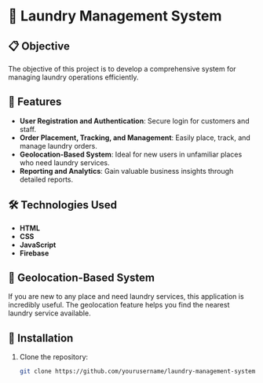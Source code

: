 # 🧺 Laundry Management System

## 📋 Objective
The objective of this project is to develop a comprehensive system for managing laundry operations efficiently.

## 🚀 Features
- **User Registration and Authentication**: Secure login for customers and staff.
- **Order Placement, Tracking, and Management**: Easily place, track, and manage laundry orders.
- **Geolocation-Based System**: Ideal for new users in unfamiliar places who need laundry services.
- **Reporting and Analytics**: Gain valuable business insights through detailed reports.

## 🛠️ Technologies Used
- **HTML**
- **CSS**
- **JavaScript**
- **Firebase**

## 📍 Geolocation-Based System
If you are new to any place and need laundry services, this application is incredibly useful. The geolocation feature helps you find the nearest laundry service available.

## 🔧 Installation
1. Clone the repository:
   ```bash
   git clone https://github.com/yourusername/laundry-management-system.git

